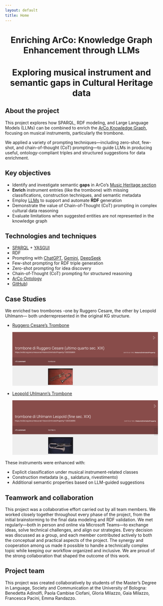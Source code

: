 ```yaml
---
layout: default
title: Home
---
```




<h1 style="text-align: center;">Enriching ArCo: Knowledge Graph Enhancement through LLMs</h1>

<h1 style="text-align: center;">Exploring musical instrument and semantic gaps in Cultural Heritage data</h1>



## About the project

This project explores how SPARQL, RDF modeling, and Large Language Models (LLMs) can be combined to enrich the [ArCo Knowledge Graph](http://wit.istc.cnr.it/arco), focusing on musical instruments, particularly the trombone.

We applied a variety of prompting techniques—including zero-shot, few-shot, and chain-of-thought (CoT) prompting—to guide LLMs in producing useful, ontology-compliant triples and structured suggestions for data enrichment.

## Key objectives 

* Identify and investigate semantic **gaps** in ArCo’s [Music Heritage section](https://w3id.org/arco/ontology/arco/MusicHeritage)  
* **Enrich** instrument entries (like the trombone) with missing classifications, construction techniques, and semantic metadata   
* Employ [LLMs](https://en.wikipedia.org/wiki/Large_language_model) to support and automate **RDF** generation    
*	Demonstrate the value of Chain-of-Thought (CoT) prompting in complex cultural data reasoning      
*	Evaluate limitations when suggested entities are not represented in the knowledge graph   

## Technologies and techniques 

*	[SPARQL](https://dati.cultura.gov.it/sparql) + [YASGUI](https://yasgui.org/)
*	RDF 
*	Prompting with [ChatGPT](https://chatgpt.com/g/g-8i7WASBxj-home), [Gemini](https://gemini.google.com/app?hl=it), [DeepSeek](https://www.deepseek.com/en)
   * Few-shot prompting for RDF triple generation
   * Zero-shot prompting for idea discovery
   * Chain-of-Thought (CoT) prompting for structured reasoning
*	[ArCo Ontology](https://dati.beniculturali.it/lode/extract?lang=it&url=https://raw.githubusercontent.com/ICCD-MiBACT/ArCo/master/ArCo-release/ontologie/arco/arco.owl)
*	[GitHub](https://github.com/))

## Case Studies

We enriched two trombones -one by Ruggero Cesare, the other by Leopold Uhlmann— both underrepresented in the original KG structure.

* [Ruggero Cesare’s Trombone](https://dati.beniculturali.it/lodview-arco/resource/HistoricOrArtisticProperty/1500556869.html)

  ![Ruggero Cesare’s Trombone](./assets/images/trombone_di_Ruggero_Cesare.png)

  
* [Leopold Uhlmann’s Trombone](https://dati.beniculturali.it/lodview-arco/resource/HistoricOrArtisticProperty/1500556890.html)
  
  ![Leopold Uhlmann’s Trombone](./assets/images/trombone_di_Uhlmann_Leopold.png)

These instruments were enhanced with:
*	Explicit classification under musical instrument-related classes
*	Construction metadata (e.g., saldatura, rivestimento)
*	Additional semantic properties based on LLM-guided suggestions

## Teamwork and collaboration

This project was a collaborative effort carried out by all team members. We worked closely together throughout every phase of the project, from the initial brainstorming to the final data modeling and RDF validation.
We met regularly—both in person and online via Microsoft Teams—to exchange ideas, solve technical challenges, and align our strategies. Every decision was discussed as a group, and each member contributed actively to both the conceptual and practical aspects of the project.
The synergy and cooperation among us made it possible to handle a technically complex topic while keeping our workflow organized and inclusive. We are proud of the strong collaboration that shaped the outcome of this work.

## Project team

This project was created collaboratively by students of the Master’s Degree in Language, Society and Communication at the University of Bologna: Benedetta Adinolfi, Paola Cambise Ciofani, Gloria Milazzo, Gaia Milazzo, Francesca Pacini, Emma Randazzo.

